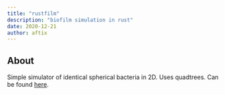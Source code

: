 ```yaml
---
title: "rustfilm"
description: "biofilm simulation in rust"
date: 2020-12-21
author: aftix
---
```


## About

Simple simulator of identical spherical bacteria in 2D. Uses quadtrees.
Can be found [here](https://github.com/aftix/rustfilm).